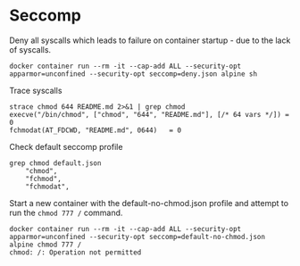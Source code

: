 # Seccomp

Deny all syscalls which leads to failure on container startup - due to the lack of syscalls.
```
docker container run --rm -it --cap-add ALL --security-opt apparmor=unconfined --security-opt seccomp=deny.json alpine sh
```

Trace syscalls
```
strace chmod 644 README.md 2>&1 | grep chmod
execve("/bin/chmod", ["chmod", "644", "README.md"], [/* 64 vars */]) = 0
fchmodat(AT_FDCWD, "README.md", 0644)   = 0
```

Check default seccomp profile
```
grep chmod default.json
    "chmod",
    "fchmod",
    "fchmodat",
```

Start a new container with the default-no-chmod.json profile and attempt to run the `chmod 777 /` command.
```
docker container run --rm -it --cap-add ALL --security-opt apparmor=unconfined --security-opt seccomp=default-no-chmod.json alpine chmod 777 /
chmod: /: Operation not permitted
```
